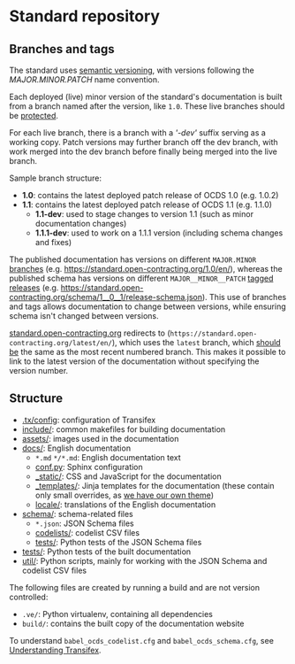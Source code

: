 # Standard repository

## Branches and tags

The standard uses [semantic versioning](http://semver.org/), with versions following the _MAJOR.MINOR.PATCH_ name convention.

Each deployed (live) minor version of the standard's documentation is built from a branch named after the version, like `1.0`. These live branches should be [protected](https://help.github.com/articles/about-protected-branches/).

For each live branch, there is a branch with a _'-dev'_ suffix serving as a working copy. Patch versions may further branch off the dev branch, with work merged into the dev branch before finally being merged into the live branch.

Sample branch structure:

* **1.0**: contains the latest deployed patch release of OCDS 1.0 (e.g. 1.0.2)
* **1.1**: contains the latest deployed patch release of OCDS 1.1 (e.g. 1.1.0)
  * **1.1-dev**: used to stage changes to version 1.1 (such as minor documentation changes)
  * **1.1.1-dev**: used to work on a 1.1.1 version (including schema changes and fixes)

The published documentation has versions on different `MAJOR.MINOR` [branches](https://github.com/open-contracting/standard/branches/all) (e.g. <https://standard.open-contracting.org/1.0/en/>), whereas the published schema has versions on different `MAJOR__MINOR__PATCH` [tagged releases](https://github.com/open-contracting/standard/tags) (e.g. <https://standard.open-contracting.org/schema/1__0__1/release-schema.json>). This use of branches and tags allows documentation to change between versions, while ensuring schema isn't changed between versions.

[standard.open-contracting.org](https://standard.open-contracting.org/) redirects to (`https://standard.open-contracting.org/latest/en/`), which uses the `latest` branch, which [should be](deployment) the same as the most recent numbered branch. This makes it possible to link to the latest version of the documentation without specifying the version number.

## Structure

* [.tx/config](https://github.com/open-contracting/standard/blob/HEAD/.tx/config): configuration of Transifex
* [include/](https://github.com/open-contracting/standard/tree/HEAD/include): common makefiles for building documentation
* [assets/](https://github.com/open-contracting/standard/tree/HEAD/assets): images used in the documentation
* [docs/](https://github.com/open-contracting/standard/tree/HEAD/docs): English documentation
  * `*.md` `*/*.md`: English documentation text
  * [conf.py](https://github.com/open-contracting/standard/blob/HEAD/docs/conf.py): Sphinx configuration
  * [\_static/](https://github.com/open-contracting/standard/tree/HEAD/docs/_static): CSS and JavaScript for the documentation
  * [\_templates/](https://github.com/open-contracting/standard/tree/HEAD/docs/_templates): Jinja templates for the documentation (these contain only small overrides, as [we have our own theme](https://github.com/open-contracting/standard_theme))
  * [locale/](https://github.com/open-contracting/standard/tree/HEAD/locale): translations of the English documentation
* [schema/](https://github.com/open-contracting/standard/tree/HEAD/schema): schema-related files
  * `*.json`: JSON Schema files
  * [codelists/](https://github.com/open-contracting/standard/tree/HEAD/schema/codelists): codelist CSV files
  * [tests/](https://github.com/open-contracting/standard/tree/HEAD/schema/tests): Python tests of the JSON Schema files
* [tests/](https://github.com/open-contracting/standard/tree/HEAD/tests): Python tests of the built documentation
* [util/](https://github.com/open-contracting/standard/tree/HEAD/schema/utils): Python scripts, mainly for working with the JSON Schema and codelist CSV files

The following files are created by running a build and are not version controlled:

* `.ve/`: Python virtualenv, containing all dependencies
* `build/`: contains the built copy of the documentation website

To understand `babel_ocds_codelist.cfg` and `babel_ocds_schema.cfg`, see [Understanding Transifex](../translation/understanding_transifex).
